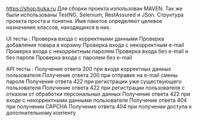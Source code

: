 https://shop.buka.ru
Для сборки проекта изпользован MAVEN.
Так же были использованы TestNG, Selenium, RestAssured и JSon.
Структура проекта проста и понятна. 
Имя пакетов определяют целевое назначение классов, находящихся в них. 

UI тесты :
Проверка входа с корректными данными
Проверка добавления товара в корзину
Проверка входа с некорректным e-mail
Проверка входа с некорректным паролем
Проверка входа без e-mail и без пароля
Проверка входа с паролем без e-mail

API тесты :
Получение ответа 200 при входе корректных данных пользователя
Получение ответа 200 при отправке на e-mail смены пароля
Получение ответа 422 при регистрации уже существующего пользователя
Получение ответа 422 при регистрации пользователя с отказом от обработки персональных данных
Получение ответа 422 при входе с некорректными данными пользователя
Получение ответа 404 при получении CAPCHA
Получение ответа 404 при получении доступа к дополнительному контенту


